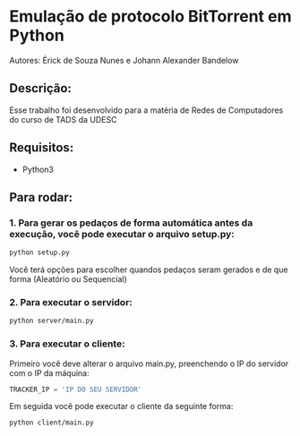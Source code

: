 # Emulação de protocolo BitTorrent em Python
Autores: Érick de Souza Nunes e Johann Alexander Bandelow

## Descrição:
Esse trabalho foi desenvolvido para a matéria de Redes de Computadores do curso de TADS da UDESC

## Requisitos:
- Python3

## Para rodar:

### 1. Para gerar os pedaços de forma automática antes da execução, você pode executar o arquivo setup.py:
```bash
python setup.py
```

Você terá opções para escolher quandos pedaços seram gerados e de que forma (Aleatório ou Sequencial)

### 2. Para executar o servidor:
```bash
python server/main.py
```

### 3. Para executar o cliente:
Primeiro você deve alterar o arquivo main.py, preenchendo o IP do servidor com o IP da máquina:

```python
TRACKER_IP = 'IP DO SEU SERVIDOR'
```

Em seguida você pode executar o cliente da seguinte forma:
```bash
python client/main.py
```